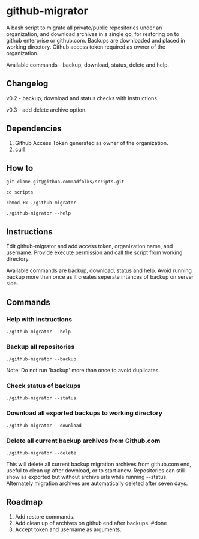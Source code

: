 # github-migrator
A bash script to migrate all private/public repositories under an organization, and download archives in a single go, for restoring on to github enterprise or github.com.
Backups are downloaded and placed in working directory. Github access token required as owner of the organization.

Available commands - backup, download, status, delete and help.

## Changelog
v0.2 - backup, download and status checks with instructions.

v0.3 - add delete archive option.

## Dependencies
1. Github Access Token generated as owner of the organization.
2. curl

## How to

`git clone git@github.com:adfolks/scripts.git`

`cd scripts`

`chmod +x ./github-migrator`

`./github-migrator --help`

## Instructions

Edit github-migrator and add access token, organization name, and username. Provide execute permission and call the script from working directory.

Available commands are backup, download, status and help. Avoid running backup more than once as it creates seperate intances of backup on server side.

## Commands

### Help with instructions
`./github-migrator --help`

### Backup all repositories 
`./github-migrator --backup`

Note: Do not run 'backup' more than once to avoid duplicates.

### Check status of backups
`./github-migrator --status`

### Download all exported backups to working directory
`./github-migrator --download`

### Delete all current backup archives from Github.com
`./github-migrator --delete`

This will delete all current backup migration archives from github.com end, useful to clean up after download, or to start anew. 
Repositories can still show as exported but without archive urls while running --status.
Alternately migration archives are automatically deleted after seven days.

## Roadmap
1. Add restore commands.
2. Add clean up of archives on github end after backups. #done
3. Accept token and username as arguments.